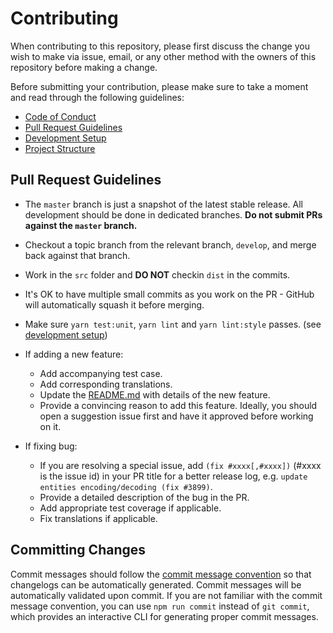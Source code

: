 # Contributing

When contributing to this repository, please first discuss the change you wish to make via issue,
email, or any other method with the owners of this repository before making a change.

Before submitting your contribution, please make sure to take a moment and read through
the following guidelines:

- [Code of Conduct](/.github/CODE_OF_CONDUCT.md)
- [Pull Request Guidelines](#pull-request-guidelines)
- [Development Setup](#development-setup)
- [Project Structure](#project-structure)

## Pull Request Guidelines

- The `master` branch is just a snapshot of the latest stable release. All development should be done in dedicated branches. **Do not submit PRs against the `master` branch.**

- Checkout a topic branch from the relevant branch, `develop`, and merge back against that branch.

- Work in the `src` folder and **DO NOT** checkin `dist` in the commits.

- It's OK to have multiple small commits as you work on the PR - GitHub will automatically squash it before merging.

- Make sure `yarn test:unit`, `yarn lint` and `yarn lint:style`  passes. (see [development setup](#development-setup))

- If adding a new feature:
  - Add accompanying test case.
  - Add corresponding translations.
  - Update the [README.md](/README.md) with details of the new feature.
  - Provide a convincing reason to add this feature. Ideally, you should open a suggestion issue first and have it approved before working on it.

- If fixing bug:
  - If you are resolving a special issue, add `(fix #xxxx[,#xxxx])` (#xxxx is the issue id) in your PR title for a better release log, e.g. `update entities encoding/decoding (fix #3899)`.
  - Provide a detailed description of the bug in the PR.
  - Add appropriate test coverage if applicable.
  - Fix translations if applicable.

## Committing Changes

Commit messages should follow the [commit message convention](./COMMIT_CONVENTION.md) so that changelogs can be automatically generated. Commit messages will be automatically validated upon commit. If you are not familiar with the commit message convention, you can use `npm run commit` instead of `git commit`, which provides an interactive CLI for generating proper commit messages.
